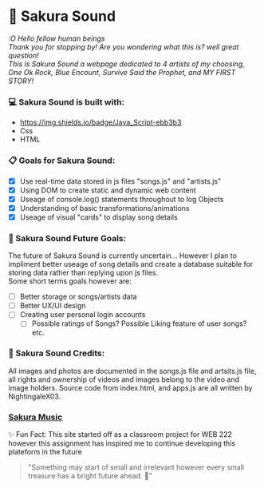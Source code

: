# :cherry_blossom: Sakura Sound

*:O Hello fellow human beings <br>*
*Thank you for stopping by! Are you wondering what this is? well great question!<br>*
*This is Sakura Sound a webpage dedicated to 4 artists of my choosing, One Ok Rock, Blue Encount, Survive Said the Prophet, and MY FIRST STORY! <br>*

### :computer:	Sakura Sound is built with:
- https://img.shields.io/badge/Java_Script-ebb3b3
- Css
- HTML

### :clipboard: Goals for Sakura Sound:
- [x] Use real-time data stored in js files "songs.js" and "artists.js"
- [x] Using DOM to create static and dynamic web content
- [x] Useage of console.log() statements throughout to log Objects
- [x] Understanding of basic transformations/animations
- [x] Useage of visual "cards" to display song details

### :cherry_blossom: Sakura Sound Future Goals:
The future of Sakura Sound is currently uncertain... However I plan to impliment better useage of song details and create a database suitable for storing data rather than replying upon js files.<br>
Some short terms goals however are:
- [ ] Better storage or songs/artists data
- [ ] Better UX/UI design
- [ ] Creating user personal login accounts
  - [ ] Possible ratings of Songs? Possible Liking feature of user songs? etc.

### :cherry_blossom: Sakura Sound Credits:
All images and photos are documented in the songs.js file and artsits.js file, all rights and ownership of videos and images belong to the video and image holders. Source code from index.html, and apps.js are all written by NightingaleX03.

### [Sakura Music](https://nightingalex03.github.io/SakuraSound/)

:sparkles: Fun Fact: This site started off as a classroom project for WEB 222 however this assignment has inspired me to continue developing this plateform in the future <br>

> "Something may start of small and irrelevant however every small treasure has a bright future ahead. :star2:"

